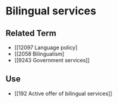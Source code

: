 # Bilingual services  

## Related Term

- [[12097 Language policy]
- [[2058 Bilingualism]
- [[9243 Government services]]  

## Use

- [[192 Active offer of bilingual services]]  

